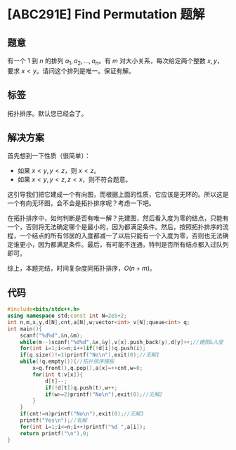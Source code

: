 # [ABC291E] Find Permutation 题解

## 题意

有一个 $1$ 到 $n$ 的排列 $a_1,a_2,\dots,a_n$。有 $m$ 对大小关系，每次给定两个整数 $x,y$，要求 $x<y$。请问这个排列是唯一。保证有解。


## 标签

拓扑排序。默认您已经会了。

## 解决方案

首先想到一下性质（很简单）：
- 如果 $x<y,y<z$，则 $x<z$。
- 如果 $x<y,y<z,z<x$，则不符合题意。

这引导我们把它建成一个有向图，而根据上面的性质，它应该是无环的。所以这是一个有向无环图，会不会是拓扑排序呢？考虑一下吧。

在拓扑排序中，如何判断是否有唯一解？先建图，然后看入度为零的结点，只能有一个，否则将无法确定哪个是最小的，因为都满足条件。然后，按照拓扑排序的流程，一个结点的所有邻居的入度都减一了以后只能有一个入度为零，否则也无法确定谁更小，因为都满足条件。最后，有可能不连通，特判是否所有结点都入过队列即可。

综上，本题完结，时间复杂度同拓扑排序，$O(n+m)$。

## 代码

```cpp
#include<bits/stdc++.h>
using namespace std;const int N=2e5+2;
int n,m,x,y,d[N],cnt,a[N],w;vector<int> v[N];queue<int> q;
int main(){
	scanf("%d%d",&n,&m);
	while(m--)scanf("%d%d",&x,&y),v[x].push_back(y),d[y]++;//建图&入度
	for(int i=1;i<=n;i++)if(!d[i])q.push(i);
	if(q.size()!=1)printf("No\n"),exit(0);//无解1
	while(!q.empty()){//拓扑排序模板
		x=q.front(),q.pop(),a[x]=++cnt,w=0;
		for(int t:v[x]){
			d[t]--;
			if(!d[t])q.push(t),w++;
			if(w>=2)printf("No\n"),exit(0);//无解2
		}
	}
	if(cnt!=n)printf("No\n"),exit(0);//无解3
	printf("Yes\n");//有解
	for(int i=1;i<=n;i++)printf("%d ",a[i]);
	return printf("\n"),0;
}
```
